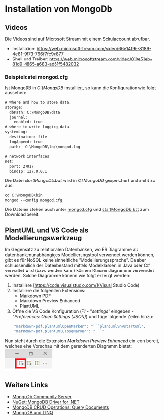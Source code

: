 # Installation von MongoDb

## Videos

Die Videos sind auf Microsoft Stream mit einem Schulaccount abrufbar.

- Installation: https://web.microsoftstream.com/video/66e14f96-8189-4e81-9f73-766f7fc9e877
- Shell und Treiber: https://web.microsoftstream.com/video/010e51eb-81d9-4865-a683-ad61f5482032

### Beispieldatei mongod.cfg

Ist MongoDB in *C:\MongoDB* installiert, so kann die Konfiguration wie folgt aussehen:

```text
# Where and how to store data.
storage:
  dbPath: C:\MongoDB\data
  journal:
    enabled: true
# where to write logging data.
systemLog:
  destination: file
  logAppend: true
  path:  C:\MongoDB\log\mongod.log

# network interfaces
net:
  port: 27017
  bindIp: 127.0.0.1
```

Die Datei *startMongoDb.bat* wird in *C:\MongoDB* gespeichert und sieht so aus:

```text
cd C:\MongoDB\bin
mongod --config mongod.cfg
```

Die Dateien stehen auch unter [mongod.cfg](mongod.cfg) und [startMongoDb.bat](startMongoDb.bat) zum Download
bereit.

## PlantUML und VS Code als Modellierungswerkzeug

Im Gegensatz zu relationalen Datenbanken, wo ER Diagramme als datenbankenunabhängiges Modellierungstool
verwendet werden können, gibt es für NoSQL keine einheitliche "Modellierungssprache". Da aber
schlussendlich der Datenbestand mittels Modelklassen in Java oder C# verwaltet wird (bzw. werden kann)
können Klassendiagramme verwendet werden. Solche Diagramme könenn wie folgt erzeugt werden:

1. Installiere [https://code.visualstudio.com/](Visual Studio Code)
2. Installiere die folgenden Extensions:
   - Markdown PDF
   - Markdown Preview Enhanced
   - PlantUML
3. Öffne die VS Code Konfiguration (*F1* - "*settings*" eingeben - "*Preferences: Open Settings (JSON)*)
   und füge folgende Zeilen hinzu:

```javascript
    "markdown-pdf.plantumlOpenMarker": "```plantuml\n@startuml",
    "markdown-pdf.plantumlCloseMarker": "```"   
```

Nun steht durch die Extension *Markdown Preview Enhanced* ein Icon bereit, welches eine Vorschau mit
dem gerenderten Diagramm bietet:
![](preview_vscode.png)

## Weitere Links

- [MongoDb Community Server](https://www.mongodb.com/try/download/community)
- [NuGet: MongoDB Driver for .NET](https://www.nuget.org/packages/MongoDB.Driver/)
- [MongoDB CRUD Operations: Query Documents](https://docs.mongodb.com/manual/tutorial/query-documents/)
- [MongoDB und LINQ](https://mongodb.github.io/mongo-csharp-driver/2.11/reference/driver/crud/linq/)

